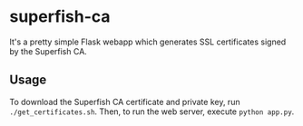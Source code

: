 # superfish-ca
It's a pretty simple Flask webapp which generates SSL certificates signed by the
Superfish CA.

## Usage
To download the Superfish CA certificate and private key, run
`./get_certificates.sh`. Then, to run the web server, execute `python app.py`.
